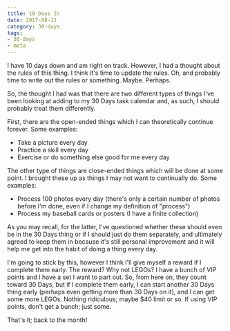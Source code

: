 ```yaml
---
title: 10 Days In
date: 2017-08-11
category: 30-days
tags:
- 30-days
- meta
---
```

<p>I have 10 days down and am right on track. However, I had a thought about the rules of this thing. I think it's time to update the rules. Oh, and probably time to write out the rules or something. Maybe. Perhaps.</p>
<p>So, the thought I had was that there are two different types of things I've been looking at adding to my 30 Days task calendar and, as such, I should probably treat them differently.</p>
<p>First, there are the open-ended things which I can theoretically continue forever. Some examples:</p>
<ul>
<li>Take a picture every day</li>
<li>Practice a skill every day</li>
<li>Exercise or do something else good for me every day</li>
</ul>
<p>The other type of things are close-ended things which will be done at some point. I brought these up as things I may not want to continually do. Some examples:</p>
<ul>
<li>Process 100 photos every day (there's only a certain number of photos before I'm done, even if I change my definition of "process")</li>
<li>Process my baseball cards or posters (I have a finite collection)</li>
</ul>
<p>As you may recall, for the latter, I've questioned whether these should even be in the 30 Days thing or if I should just do them separately, and ultimately agreed to keep them in because it's still personal improvement and it will help me get into the habit of doing a thing every day.</p>
<p>I'm going to stick by this, however I think I'll give myself a reward if I complete them early. The reward? Why not LEGOs? I have a bunch of VIP points and I have a set I want to part out. So, from here on, they count toward 30 Days, but if I complete them early, I can start another 30 Days thing early (perhaps even getting more than 30 Days on it), and I can get some more LEGOs. Nothing ridiculous; maybe $40 limit or so. If using VIP points, don't get a bunch; just some.</p>
<p>That's it; back to the month!</p>

